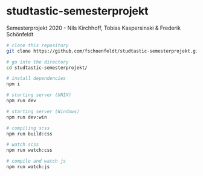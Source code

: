 # studtastic-semesterprojekt
Semesterprojekt 2020 - Nils Kirchhoff, Tobias Kaspersinski &amp; Frederik Schönfeldt

```bash
# clone this repository
git clone https://github.com/fschoenfeldt/studtastic-semesterprojekt.git

# go into the directory
cd studtastic-semesterprojekt/

# install dependencies
npm i

# starting server (UNIX)
npm run dev

# starting server (Windows)
npm run dev:win

# compiling scss
npm run build:css

# watch scss
npm run watch:css

# compile and watch js
npm run watch:js

```